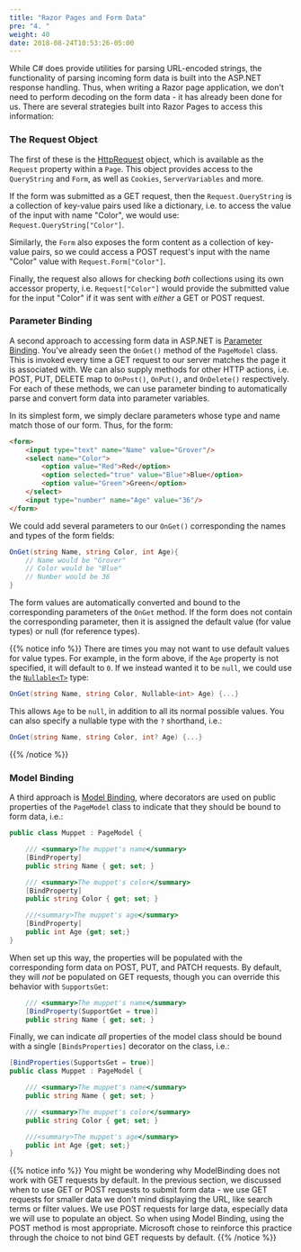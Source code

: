 ```yaml
---
title: "Razor Pages and Form Data"
pre: "4. "
weight: 40
date: 2018-08-24T10:53:26-05:00
---
```


While C# does provide utilities for parsing URL-encoded strings, the functionality of parsing incoming form data is built into the ASP.NET response handling.  Thus, when writing a Razor page application, we don't need to perform decoding on the form data - it has already been done for us.  There are several strategies built into Razor Pages to access this information:

### The Request Object 

The first of these is the [HttpRequest](https://docs.microsoft.com/en-us/dotnet/api/system.web.httprequest?view=netframework-4.8) object, which is available as the `Request` property within a `Page`.  This object provides access to the `QueryString` and `Form`, as well as `Cookies`, `ServerVariables` and more.

If the form was submitted as a GET request, then the `Request.QueryString` is a collection of key-value pairs used like a dictionary, i.e. to access the value of the input with name "Color", we would use: `Request.QueryString["Color"]`.

Similarly, the `Form` also exposes the form content as a collection of key-value pairs, so we could access a POST request's input with the name "Color" value with `Request.Form["Color"]`.

Finally, the request also allows for checking _both_ collections using its own accessor property, i.e. `Request["Color"]` would provide the submitted value for the input "Color" if it was sent with _either_ a GET or POST request.

### Parameter Binding 

A second approach to accessing form data in ASP.NET is [Parameter Binding](https://docs.microsoft.com/en-us/aspnet/web-api/overview/formats-and-model-binding/parameter-binding-in-aspnet-web-api).  You've already seen the `OnGet()` method of the `PageModel` class.  This is invoked every time a GET request to our server matches the page it is associated with.  We can also supply methods for other HTTP actions, i.e. POST, PUT, DELETE map to `OnPost()`, `OnPut()`, and `OnDelete()` respectively.  For each of these methods, we can use parameter binding to automatically parse and convert form data into parameter variables.

In its simplest form, we simply declare parameters whose type and name match those of our form.  Thus, for the form: 

```html
<form>
    <input type="text" name="Name" value="Grover"/>
    <select name="Color">
        <option value="Red">Red</option>
        <option selected="true" value="Blue">Blue</option>
        <option value="Green">Green</option>
    </select>
    <input type="number" name="Age" value="36"/>
</form>
```

We could add several parameters to our `OnGet()` corresponding the names and types of the form fields:

```csharp
OnGet(string Name, string Color, int Age){
    // Name would be "Grover"
    // Color would be "Blue"
    // Number would be 36
}
```

The form values are automatically converted and bound to the corresponding parameters of the `OnGet` method.  If the form does not contain the corresponding parameter, then it is assigned the default value (for value types) or null (for reference types).  

{{% notice info %}}
There are times you may not want to use default values for value types.  For example, in the form above, if the `Age` property is not specified, it will default to `0`.  If we instead wanted it to be `null`, we could use the [`Nullable<T>`](https://docs.microsoft.com/en-us/dotnet/csharp/language-reference/builtin-types/nullable-value-types) type: 

```csharp
OnGet(string Name, string Color, Nullable<int> Age) {...}
```

This allows `Age` to be `null`, in addition to all its normal possible values.  You can also specify a nullable type with the `?` shorthand, i.e.:

```csharp
OnGet(string Name, string Color, int? Age) {...}
```
{{% /notice %}}

### Model Binding

A third approach is [Model Binding](https://docs.microsoft.com/en-us/aspnet/core/mvc/models/model-binding?view=aspnetcore-3.1), where decorators are used on public properties of the `PageModel` class to indicate that they should be bound to form data, i.e.:

```csharp
public class Muppet : PageModel {

    /// <summary>The muppet's name</summary>
    [BindProperty]
    public string Name { get; set; }

    /// <summary>The muppet's color</summary>
    [BindProperty]
    public string Color { get; set; }

    ///<summary>The muppet's age</summary>
    [BindProperty]
    public int Age {get; set;}    
}
```

When set up this way, the properties will be populated with the corresponding form data on POST, PUT, and PATCH requests.  By default, they will _not_ be populated on GET requests, though you can override this behavior with `SupportsGet`:

```csharp
    /// <summary>The muppet's name</summary>
    [BindProperty(SupportGet = true)]
    public string Name { get; set; }
```

Finally, we can indicate _all_ properties of the model class should be bound with a single `[BindsProperties]` decorator on the class, i.e.:

```csharp
[BindProperties(SupportsGet = true)]
public class Muppet : PageModel {

    /// <summary>The muppet's name</summary>
    public string Name { get; set; }

    /// <summary>The muppet's color</summary>
    public string Color { get; set; }

    ///<summary>The muppet's age</summary>
    public int Age {get; set;}    
}
```

{{% notice info %}}
You might be wondering why ModelBinding does not work with GET requests by default.  In the previous section, we discussed when to use GET or POST requests to submit form data - we use GET requests for smaller data we don't mind displaying the URL, like search terms or filter values.  We use POST requests for large data, especially data we will use to populate an object.  So when using Model Binding, using the POST method is most appropriate.  Microsoft chose to reinforce this practice through the choice to not bind GET requests by default.
{{% /notice %}}